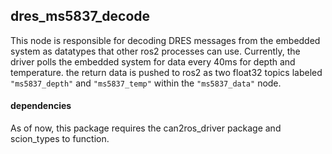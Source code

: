  ## dres_ms5837_decode

This node is responsible for decoding DRES messages from the embedded system as
datatypes that other ros2 processes can use. Currently, the driver polls the
embedded system for data every 40ms for depth and temperature. the return data
is pushed to ros2 as two float32 topics labeled `"ms5837_depth"` and `"ms5837_temp"`
within the `"ms5837_data"` node.

 #### dependencies

As of now, this package requires the can2ros_driver package and scion_types to function.
